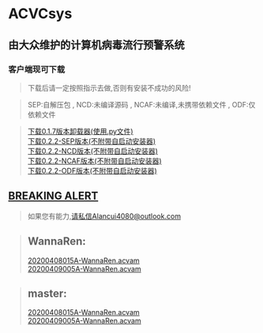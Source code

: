 # ACVCsys
## 由大众维护的计算机病毒流行预警系统
### 客户端现可下载 
> 下载后请一定按照指示去做,否则有安装不成功的风险!

>SEP:自解压包 , NCD:未编译源码 , NCAF:未编译,未携带依赖文件 , ODF:仅依赖文件

> [下载0.1.7版本卸载器(使用.py文件)](./Client/Unistall.bat)  <br />
> [下载0.2.2-SEP版本(不附带自启动安装器)](./Client/v0.2.2/sep/acvc_installer.exe)  <br />
> [下载0.2.2-NCD版本(不附带自启动安装器)](./Client/v0.2.2/ncd/source.zip)  <br />
> [下载0.2.2-NCAF版本(不附带自启动安装器)](./Client/v0.2.2/ncaf/main_acvc.py)  <br />
> [下载0.2.2-ODF版本(不附带自启动安装器)](./Client/v0.2.2/odf/source.zip)


## [BREAKING ALERT](./breaking0.acvam)


>如果您有能力,请私信Alancui4080@outlook.com



> ## WannaRen:
  >  [20200408015A-WannaRen.acvam](./2020-WannaRen/20200408015A-WannaRen.acvam)  <br />
  >  [20200409005A-WannaRen.acvam](./2020-WannaRen/20200409005A-WannaRen.acvam)

> ## master:
  > [20200408015A-WannaRen.acvam](./master/20200408015A-WannaRen.acvam)  <br />
  > [20200409005A-WannaRen.acvam](./master/20200409005A-WannaRen.acvam)


